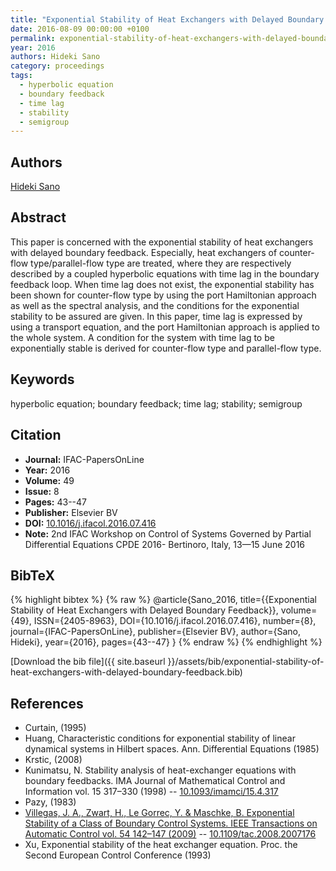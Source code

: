 ```yaml
---
title: "Exponential Stability of Heat Exchangers with Delayed Boundary Feedback"
date: 2016-08-09 00:00:00 +0100
permalink: exponential-stability-of-heat-exchangers-with-delayed-boundary-feedback
year: 2016
authors: Hideki Sano
category: proceedings
tags:
  - hyperbolic equation
  - boundary feedback
  - time lag
  - stability
  - semigroup
---
```

 
## Authors
[Hideki Sano](authors/hideki-sano)
 
## Abstract
This paper is concerned with the exponential stability of heat exchangers with delayed boundary feedback. Especially, heat exchangers of counter-flow type/parallel-flow type are treated, where they are respectively described by a coupled hyperbolic equations with time lag in the boundary feedback loop. When time lag does not exist, the exponential stability has been shown for counter-flow type by using the port Hamiltonian approach as well as the spectral analysis, and the conditions for the exponential stability to be assured are given. In this paper, time lag is expressed by using a transport equation, and the port Hamiltonian approach is applied to the whole system. A condition for the system with time lag to be exponentially stable is derived for counter-flow type and parallel-flow type.
 
## Keywords
hyperbolic equation; boundary feedback; time lag; stability; semigroup
 
## Citation
- **Journal:** IFAC-PapersOnLine
- **Year:** 2016
- **Volume:** 49
- **Issue:** 8
- **Pages:** 43--47
- **Publisher:** Elsevier BV
- **DOI:** [10.1016/j.ifacol.2016.07.416](https://doi.org/10.1016/j.ifacol.2016.07.416)
- **Note:** 2nd IFAC Workshop on Control of Systems Governed by Partial Differential Equations CPDE 2016- Bertinoro, Italy, 13—15 June 2016
 
## BibTeX
{% highlight bibtex %}
{% raw %}
@article{Sano_2016,
  title={{Exponential Stability of Heat Exchangers with Delayed Boundary Feedback}},
  volume={49},
  ISSN={2405-8963},
  DOI={10.1016/j.ifacol.2016.07.416},
  number={8},
  journal={IFAC-PapersOnLine},
  publisher={Elsevier BV},
  author={Sano, Hideki},
  year={2016},
  pages={43--47}
}
{% endraw %}
{% endhighlight %}
 
[Download the bib file]({{ site.baseurl }}/assets/bib/exponential-stability-of-heat-exchangers-with-delayed-boundary-feedback.bib)
 
## References
- Curtain, (1995)
- Huang, Characteristic conditions for exponential stability of linear dynamical systems in Hilbert spaces. Ann. Differential Equations (1985)
- Krstic, (2008)
- Kunimatsu, N. Stability analysis of heat-exchanger equations with boundary feedbacks. IMA Journal of Mathematical Control and Information vol. 15 317–330 (1998) -- [10.1093/imamci/15.4.317](https://doi.org/10.1093/imamci/15.4.317)
- Pazy, (1983)
- [Villegas, J. A., Zwart, H., Le Gorrec, Y. & Maschke, B. Exponential Stability of a Class of Boundary Control Systems. IEEE Transactions on Automatic Control vol. 54 142–147 (2009)](exponential-stability-of-a-class-of-boundary-control-systems) -- [10.1109/tac.2008.2007176](https://doi.org/10.1109/tac.2008.2007176)
- Xu, Exponential stability of the heat exchanger equation. Proc. the Second European Control Conference (1993)

